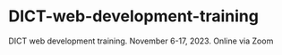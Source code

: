 # DICT-web-development-training
DICT web development training. November 6-17, 2023. Online via Zoom
